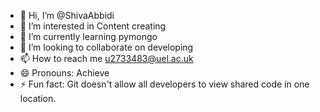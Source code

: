 - 👋 Hi, I’m @ShivaAbbidi
- 👀 I’m interested in Content creating
- 🌱 I’m currently learning pymongo
- 💞️ I’m looking to collaborate on developing
- 📫 How to reach me u2733483@uel.ac.uk
- 😄 Pronouns: Achieve    
- ⚡ Fun fact: Git doesn't allow all developers to view shared code in one location.

<!---
ShivaAbbidi/ShivaAbbidi is a ✨ special ✨ repository because its `README.md` (this file) appears on your GitHub profile.
You can click the Preview link to take a look at your changes.
--->
